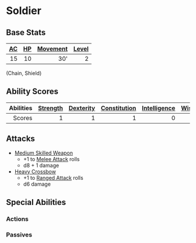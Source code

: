 # Soldier

## Base Stats

| [AC](../../../Player%20Characters/Derived%20Statistics/Armor%20Class.md) | [HP](../../../Player%20Characters/Derived%20Statistics/Health%20Points.md) | [Movement](../../../Game%20Procedures/Movement.md) | [Level](../../../Player%20Characters/Derived%20Statistics/Level.md) |
| -----------------------------------------------------------------------: | -------------------------------------------------------------------------: | -------------------------------------------------: | ------------------------------------------------------------------: |
|                                                                       15 |                                                                         10 |                                                30' |                                                                   2 |

(Chain, Shield)

## Ability Scores

| Abilities | [Strength](../../../Player%20Characters/Chosen%20Statistics/Strength.md) | [Dexterity](../../../Player%20Characters/Chosen%20Statistics/Dexterity.md) | [Constitution](../../../Player%20Characters/Chosen%20Statistics/Constitution.md) | [Intelligence](../../../Player%20Characters/Chosen%20Statistics/Intelligence.md) | [Wisdom](../../../Player%20Characters/Chosen%20Statistics/Wisdom.md)<br> | [Charisma](../../../Player%20Characters/Chosen%20Statistics/Charisma.md)<br> |
| --------: | -----------------------------------------------------------------------: | -------------------------------------------------------------------------: | -------------------------------------------------------------------------------: | -------------------------------------------------------------------------------: | -----------------------------------------------------------------------: | ---------------------------------------------------------------------------: |
|    Scores |                                                                        1 |                                                                          1 |                                                                                1 |                                                                                0 |                                                                        0 |                                                                            0 |

## Attacks

- [Medium Skilled Weapon](../../../Items/Weapons/Melee%20Weapons/Medium%20Skilled%20Weapon.md)
	- +1 to [Melee Attack](../../../Game%20Procedures/Melee%20Attack.md) rolls
	- d8 + 1 damage
- [Heavy Crossbow](../../../Items/Weapons/Ranged%20Weapons/Heavy%20Crossbow.md)
	- +1 to [Ranged Attack](../../../Game%20Procedures/Ranged%20Attack.md) rolls
	- d6 damage

## Special Abilities

### Actions

### Passives
